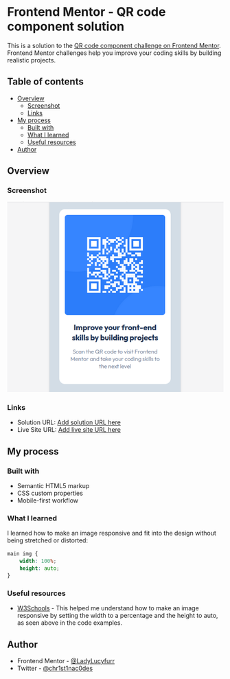 # Frontend Mentor - QR code component solution

This is a solution to the [QR code component challenge on Frontend Mentor](https://www.frontendmentor.io/challenges/qr-code-component-iux_sIO_H). Frontend Mentor challenges help you improve your coding skills by building realistic projects. 

## Table of contents

- [Overview](#overview)
  - [Screenshot](#screenshot)
  - [Links](#links)
- [My process](#my-process)
  - [Built with](#built-with)
  - [What I learned](#what-i-learned)
  - [Useful resources](#useful-resources)
- [Author](#author)

## Overview

### Screenshot

![](./images/qr-component.png)

### Links

- Solution URL: [Add solution URL here](https://your-solution-url.com)
- Live Site URL: [Add live site URL here](https://your-live-site-url.com)

## My process

### Built with

- Semantic HTML5 markup
- CSS custom properties
- Mobile-first workflow

### What I learned

I learned how to make an image responsive and fit into the design without being stretched or distorted:

```css
main img {
    width: 100%;
    height: auto;
}
```

### Useful resources

- [W3Schools](https://www.w3schools.com/css/css_rwd_images.asp) - This helped me understand how to make an image responsive by setting the width to a percentage and the height to auto, as seen above in the code examples.

## Author

- Frontend Mentor - [@LadyLucyfurr](https://www.frontendmentor.io/profile/ladylucyfurr)
- Twitter - [@chr1st1nac0des](https://www.twitter.com/chr1st1nac0des)